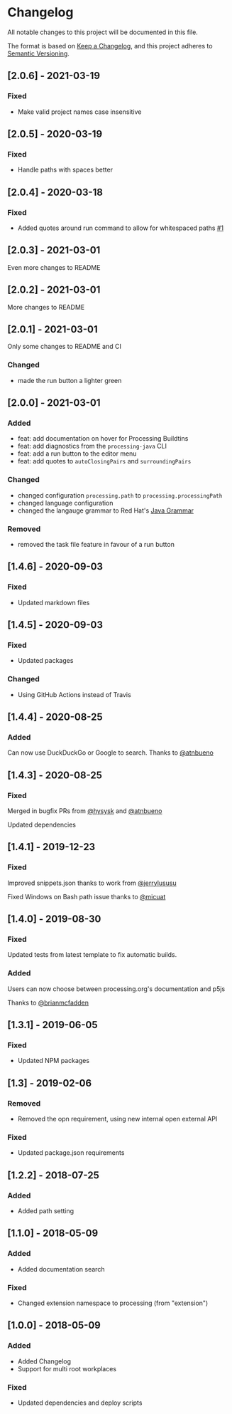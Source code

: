 # Changelog
All notable changes to this project will be documented in this file.

The format is based on [Keep a Changelog](https://keepachangelog.com/en/1.0.0/),
and this project adheres to [Semantic Versioning](https://semver.org/spec/v2.0.0.html).

## [2.0.6] - 2021-03-19

### Fixed
- Make valid project names case insensitive


## [2.0.5] - 2020-03-19

### Fixed
- Handle paths with spaces better


## [2.0.4] - 2020-03-18

### Fixed
- Added quotes around run command to allow for whitespaced paths [#1](https://github.com/Luke-zhang-04/processing-vscode/pull/1)


## [2.0.3] - 2021-03-01

Even more changes to README

## [2.0.2] - 2021-03-01

More changes to README

## [2.0.1] - 2021-03-01

Only some changes to README and CI

### Changed
- made the run button a lighter green

## [2.0.0] - 2021-03-01

### Added
- feat: add documentation on hover for Processing Buildtins
- feat: add diagnostics from the `processing-java` CLI
- feat: add a run button to the editor menu
- feat: add quotes to `autoClosingPairs` and `surroundingPairs`

### Changed
- changed configuration `processing.path` to `processing.processingPath`
- changed language configuration
- changed the langauge grammar to Red Hat's [Java Grammar](https://github.com/redhat-developer/vscode-java/blob/master/syntaxes/java.tmLanguage.json)

### Removed
- removed the task file feature in favour of a run button

## [1.4.6] - 2020-09-03

### Fixed

- Updated markdown files

## [1.4.5] - 2020-09-03

### Fixed

- Updated packages

### Changed

- Using GitHub Actions instead of Travis

## [1.4.4] - 2020-08-25

### Added

Can now use DuckDuckGo or Google to search. Thanks to [@atnbueno](https://github.com/atnbueno)

## [1.4.3] - 2020-08-25

### Fixed

Merged in bugfix PRs from [@hysysk](https://github.com/hysysk) and [@atnbueno](https://github.com/atnbueno)

Updated dependencies

## [1.4.1] - 2019-12-23

### Fixed

Improved snippets.json thanks to work from [@jerrylususu](https://github.com/jerrylususu)

Fixed Windows on Bash path issue thanks to [@micuat](https://github.com/micuat)

## [1.4.0] - 2019-08-30

### Fixed

Updated tests from latest template to fix automatic builds.

### Added

Users can now choose between processing.org's documentation and p5js

Thanks to [@brianmcfadden](https://github.com/brianmcfadden)

## [1.3.1] - 2019-06-05

### Fixed

- Updated NPM packages

## [1.3] - 2019-02-06

### Removed

- Removed the opn requirement, using new internal open external API

### Fixed

- Updated package.json requirements

## [1.2.2] - 2018-07-25

### Added

- Added path setting

## [1.1.0] - 2018-05-09

### Added

- Added documentation search

### Fixed

- Changed extension namespace to processing (from "extension")

## [1.0.0] - 2018-05-09

### Added

- Added Changelog
- Support for multi root workplaces

### Fixed

- Updated dependencies and deploy scripts
